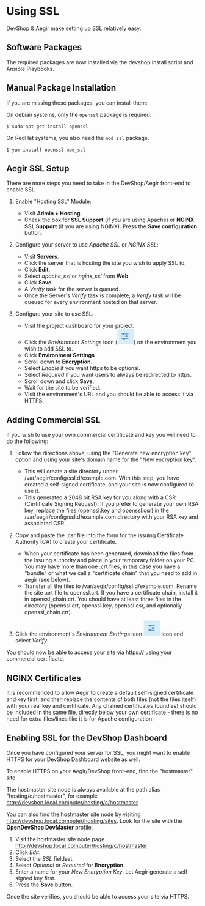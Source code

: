 # Using SSL

DevShop & Aegir make setting up SSL relatively easy.

## Software Packages

The required packages are now installed via the devshop install script and Ansible Playbooks. 

## Manual Package Installation

If you are missing these packages, you can install them:

On debian systems, only the `openssl` package is required:

    $ sudo apt-get install openssl

On RedHat systems, you also need the `mod_ssl` package.

    $ yum install openssl mod_ssl

## Aegir SSL Setup

There are more steps you need to take in the DevShop/Aegir front-end to enable SSL

1. Enable "Hosting SSL" Module:
    - Visit **Admin > Hosting**.
    - Check the box for **SSL Support** (if you are using Apache) or **NGINX SSL Support** (if you are using NGINX). Press the **Save configuration** button.

2. Configure your server to use *Apache SSL* or *NGINX SSL*:
    - Visit **Servers**.
    - Click the server that is hosting the site you wish to apply SSL to.
    - Click **Edit**.
    - Select *apache_ssl* or *nginx_ssl* from **Web**.
    - Click **Save**.
    - A *Verify* task for the server is queued.
    - Once the Server's *Verify* task is complete, a *Verify* task will be queued for every environment hosted on that server.

3. Configure your site to use SSL:
    - Visit the project dashboard for your project.
    - Click the *Environment Settings*  icon (![Environment Settings button.](images/settings.png "Push this button to open Environment Settings.")) on the environment you wish to add SSL to.
    - Click **Environment Settings**
    - Scroll down to **Encryption**. 
    - Select *Enable* if you want https to be optional.
    - Select *Required* if you want users to always be redirected to https.
    - Scroll down and click **Save**.
    - Wait for the site to be verified.
    - Visit the environment's URL and you should be able to access it via HTTPS.
    
## Adding Commercial SSL

If you wish to use your own commercial certificate and key you will need to do the following:

1. Follow the directions above, using the "Generate new encryption key" option and using your site's domain name for the "New encryption key". 

    - This will create a site directory under /var/aegir/config/ssl.d/example.com. With this step, you have created a self-signed certificate, and your site is now configured to use it.
    - This generated a 2048 bit RSA key for you along with a CSR (Certificate Signing Request). If you prefer to generate your own RSA key, replace the files (openssl.key and openssl.csr) in the /var/aegir/config/ssl.d/example.com directory with your RSA key and associated CSR.

2. Copy and paste the .csr file into the form for the issuing Certificate Authority (CA) to create your certificate.

    - When your certificate has been generated, download the files from the issuing authority and place in your temporary folder on your PC. You may have more than one .crt files, in this case you have a "bundle" or what we call a "certificate chain" that you need to add in aegir (see below).
    - Transfer all the files to /var/aegir/config/ssl.d/example.com. Rename the site .crt file to openssl.crt. If you have a certificate chain, install it in openssl_chain.crt. You should have at least three files in the directory (openssl.crt, openssl.key, openssl.csr, and optionally openssl_chain.crt).

3. Click the environment's *Environment Settings* icon ![Environment Settings button.](images/settings.png "Push this button to open Environment Settings.") icon and select *Verify*.

You should now be able to access your site via https:// using your commercial certificate.


## NGINX Certificates

It is recommended to allow Aegir to create a default self-signed certificate and key first, and then replace the contents of both files (not the files itself) with your real key and certificate. Any chained certificates (bundles) should be included in the same file, directly below your own certificate - there is no need for extra files/lines like it is for Apache configuration.

## Enabling SSL for the DevShop Dashboard

Once you have configured your server for SSL, you might want to enable HTTPS for your DevShop Dashboard website as well.

To enable HTTPS on your Aegir/DevShop front-end, find the "hostmaster" site.

The hostmaster site node is always available at the path alias "hosting/c/hostmaster", for example http://devshop.local.computer/hosting/c/hostmaster

You can also find the hostmaster site node by visiting http://devshop.local.computer/hosting/sites. Look for the site with the **OpenDevShop DevMaster** profile.

1. Visit the hostmaster site node page. http://devshop.local.computer/hosting/c/hostmaster
2. Click *Edit*.
3. Select the *SSL* fieldset.
4. Select *Optional* or *Required* for **Encryption**.
5. Enter a name for your *New Encryption Key*. Let Aegir generate a self-signed key first. 
5. Press the **Save** button.

Once the site verifies, you should be able to access your site via HTTPS.